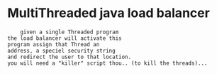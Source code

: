 # MultiThreaded java load balancer
		given a single Threaded program
  	the load balancer will activate this
  	program assign that Thread an 
  	address, a speciel security string
  	and redirect the user to that location.
  	you will need a "killer" script thou.. (to kill the threads)...
    
